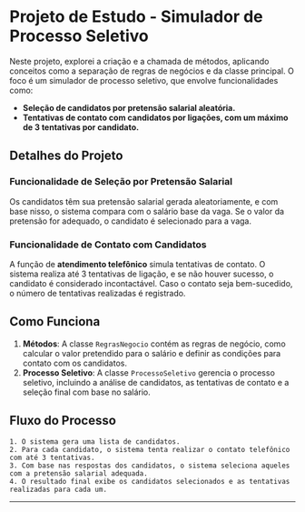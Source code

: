 # Projeto de Estudo - Simulador de Processo Seletivo

Neste projeto, explorei a criação e a chamada de métodos, aplicando conceitos como a separação de regras de negócios e da classe principal. O foco é um simulador de processo seletivo, que envolve funcionalidades como:

- **Seleção de candidatos por pretensão salarial aleatória.**
- **Tentativas de contato com candidatos por ligações, com um máximo de 3 tentativas por candidato.**

## Detalhes do Projeto

### Funcionalidade de Seleção por Pretensão Salarial

Os candidatos têm sua pretensão salarial gerada aleatoriamente, e com base nisso, o sistema compara com o salário base da vaga. Se o valor da pretensão for adequado, o candidato é selecionado para a vaga.

### Funcionalidade de Contato com Candidatos

A função de **atendimento telefônico** simula tentativas de contato. O sistema realiza até 3 tentativas de ligação, e se não houver sucesso, o candidato é considerado incontactável. Caso o contato seja bem-sucedido, o número de tentativas realizadas é registrado.

## Como Funciona

1. **Métodos**: A classe `RegrasNegocio` contém as regras de negócio, como calcular o valor pretendido para o salário e definir as condições para contato com os candidatos.
2. **Processo Seletivo**: A classe `ProcessoSeletivo` gerencia o processo seletivo, incluindo a análise de candidatos, as tentativas de contato e a seleção final com base no salário.

## Fluxo do Processo  

    1. O sistema gera uma lista de candidatos.  
    2. Para cada candidato, o sistema tenta realizar o contato telefônico com até 3 tentativas.  
    3. Com base nas respostas dos candidatos, o sistema seleciona aqueles com a pretensão salarial adequada.  
    4. O resultado final exibe os candidatos selecionados e as tentativas realizadas para cada um.  

---


